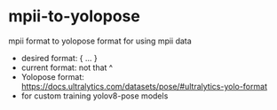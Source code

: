 # mpii-to-yolopose
mpii format to yolopose format for using mpii data 
- desired format: {<class-index> <x> <y> <width> <height> <px1> <py1> <px2> <py2> ... <pxn> <pyn>}
- current format: not that ^ 
- Yolopose format: https://docs.ultralytics.com/datasets/pose/#ultralytics-yolo-format
- for custom training yolov8-pose models
